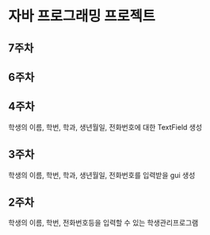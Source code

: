 # 자바 프로그래밍 프로젝트
## 7주차

## 6주차
 
## 4주차
학생의 이름, 학번, 학과, 생년월일, 전화번호에 대한 TextField 생성

## 3주차
학생의 이름, 학번, 학과, 생년월일, 전화번호를 입력받을 gui 생성


## 2주차
학생의 이름, 학번, 전화번호등을 입력할 수 있는 학생관리프로그램
